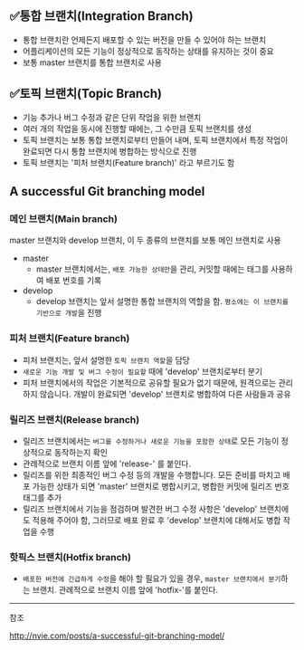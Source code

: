 ## ✅통합 브랜치(Integration Branch)
- 통합 브랜치란 언제든지 배포할 수 있는 버전을 만들 수 있어야 하는 브랜치
- 어플리케이션의 모든 기능이 정상적으로 동작하는 상태를 유지하는 것이 중요
- 보통 master 브랜치를 통합 브랜치로 사용


## ✅토픽 브랜치(Topic Branch)
- 기능 추가나 버그 수정과 같은 단위 작업을 위한 브랜치
- 여러 개의 작업을 동시에 진행할 때에는, 그 수만큼 토픽 브랜치를 생성
- 토픽 브랜치는 보통 통합 브랜치로부터 만들어 내며, 토픽 브랜치에서 특정 작업이 완료되면 다시 통합 브랜치에 병합하는 방식으로 진행
- 토픽 브랜치는 '피처 브랜치(Feature branch)' 라고 부르기도 함



## A successful Git branching model

### 메인 브랜치(Main branch)

master 브랜치와 develop 브랜치, 이 두 종류의 브랜치를 보통 메인 브랜치로 사용

- master
  - master 브랜치에서는, `배포 가능한 상태만`을 관리, 커밋할 때에는 태그를 사용하여 배포 번호를 기록
- develop
  - develop 브랜치는 앞서 설명한 통합 브랜치의 역할을 함. `평소에는 이 브랜치를 기반으로 개발`을 진행

### 피처 브랜치(Feature branch)
- 피처 브랜치는, 앞서 설명한 `토픽 브랜치 역할`을 담당
- `새로운 기능 개발 및 버그 수정이 필요할` 때에 'develop' 브랜치로부터 분기
- 피처 브랜치에서의 작업은 기본적으로 공유할 필요가 없기 때문에, 원격으로는 관리하지 않습니다. 개발이 완료되면 'develop' 브랜치로 병합하여 다른 사람들과 공유

### 릴리즈 브랜치(Release branch)
- 릴리즈 브랜치에서는 `버그를 수정하거나 새로운 기능을 포함한 상태`로 모든 기능이 정상적으로 동작하는지 확인
- 관례적으로 브랜치 이름 앞에 'release-' 를 붙인다. 
- 릴리즈를 위한 최종적인 버그 수정 등의 개발을 수행합니다. 모든 준비를 마치고 배포 가능한 상태가 되면 'master' 브랜치로 병합시키고, 병합한 커밋에 릴리즈 번호 태그를 추가
- 릴리즈 브랜치에서 기능을 점검하며 발견한 버그 수정 사항은 'develop' 브랜치에도 적용해 주어야 함, 그러므로 배포 완료 후 'develop' 브랜치에 대해서도 병합 작업을 수행

### 핫픽스 브랜치(Hotfix branch)

- `배포한 버전에 긴급하게 수정`을 해야 할 필요가 있을 경우, `master 브랜치에서 분기`하는 브랜치. 관례적으로 브랜치 이름 앞에 'hotfix-'를 붙인다.


---

참조

http://nvie.com/posts/a-successful-git-branching-model/